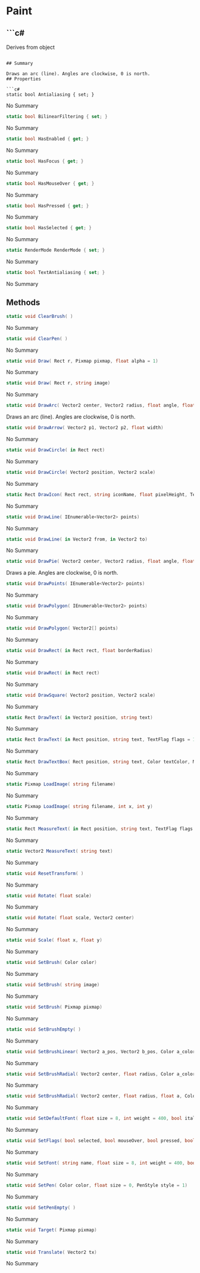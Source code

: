 # Paint

## ```c#
Derives from object
```

## Summary

Draws an arc (line). Angles are clockwise, 0 is north.
## Properties

```c#
static bool Antialiasing { set; } 
```
No Summary
```c#
static bool BilinearFiltering { set; } 
```
No Summary
```c#
static bool HasEnabled { get; } 
```
No Summary
```c#
static bool HasFocus { get; } 
```
No Summary
```c#
static bool HasMouseOver { get; } 
```
No Summary
```c#
static bool HasPressed { get; } 
```
No Summary
```c#
static bool HasSelected { get; } 
```
No Summary
```c#
static RenderMode RenderMode { set; } 
```
No Summary
```c#
static bool TextAntialiasing { set; } 
```
No Summary
## Methods

```c#
static void ClearBrush( ) 
```
No Summary
```c#
static void ClearPen( ) 
```
No Summary
```c#
static void Draw( Rect r, Pixmap pixmap, float alpha = 1) 
```
No Summary
```c#
static void Draw( Rect r, string image) 
```
No Summary
```c#
static void DrawArc( Vector2 center, Vector2 radius, float angle, float angleSize) 
```
Draws an arc (line). Angles are clockwise, 0 is north.
```c#
static void DrawArrow( Vector2 p1, Vector2 p2, float width) 
```
No Summary
```c#
static void DrawCircle( in Rect rect) 
```
No Summary
```c#
static void DrawCircle( Vector2 position, Vector2 scale) 
```
No Summary
```c#
static Rect DrawIcon( Rect rect, string iconName, float pixelHeight, TextFlag alignment = 132) 
```
No Summary
```c#
static void DrawLine( IEnumerable<Vector2> points) 
```
No Summary
```c#
static void DrawLine( in Vector2 from, in Vector2 to) 
```
No Summary
```c#
static void DrawPie( Vector2 center, Vector2 radius, float angle, float angleSize) 
```
Draws a pie. Angles are clockwise, 0 is north.
```c#
static void DrawPoints( IEnumerable<Vector2> points) 
```
No Summary
```c#
static void DrawPolygon( IEnumerable<Vector2> points) 
```
No Summary
```c#
static void DrawPolygon( Vector2[] points) 
```
No Summary
```c#
static void DrawRect( in Rect rect, float borderRadius) 
```
No Summary
```c#
static void DrawRect( in Rect rect) 
```
No Summary
```c#
static void DrawSquare( Vector2 position, Vector2 scale) 
```
No Summary
```c#
static Rect DrawText( in Vector2 position, string text) 
```
No Summary
```c#
static Rect DrawText( in Rect position, string text, TextFlag flags = 132) 
```
No Summary
```c#
static Rect DrawTextBox( Rect position, string text, Color textColor, Margin padding, float borderRadius, TextFlag flag) 
```
No Summary
```c#
static Pixmap LoadImage( string filename) 
```
No Summary
```c#
static Pixmap LoadImage( string filename, int x, int y) 
```
No Summary
```c#
static Rect MeasureText( in Rect position, string text, TextFlag flags = 132) 
```
No Summary
```c#
static Vector2 MeasureText( string text) 
```
No Summary
```c#
static void ResetTransform( ) 
```
No Summary
```c#
static void Rotate( float scale) 
```
No Summary
```c#
static void Rotate( float scale, Vector2 center) 
```
No Summary
```c#
static void Scale( float x, float y) 
```
No Summary
```c#
static void SetBrush( Color color) 
```
No Summary
```c#
static void SetBrush( string image) 
```
No Summary
```c#
static void SetBrush( Pixmap pixmap) 
```
No Summary
```c#
static void SetBrushEmpty( ) 
```
No Summary
```c#
static void SetBrushLinear( Vector2 a_pos, Vector2 b_pos, Color a_color, Color b_color) 
```
No Summary
```c#
static void SetBrushRadial( Vector2 center, float radius, Color a_color, Color b_color) 
```
No Summary
```c#
static void SetBrushRadial( Vector2 center, float radius, float a, Color a_color, float b, Color b_color) 
```
No Summary
```c#
static void SetDefaultFont( float size = 8, int weight = 400, bool italic = false, bool sizeInPixels = false) 
```
No Summary
```c#
static void SetFlags( bool selected, bool mouseOver, bool pressed, bool focused, bool enabled) 
```
No Summary
```c#
static void SetFont( string name, float size = 8, int weight = 400, bool italic = false, bool sizeInPixels = false) 
```
No Summary
```c#
static void SetPen( Color color, float size = 0, PenStyle style = 1) 
```
No Summary
```c#
static void SetPenEmpty( ) 
```
No Summary
```c#
static void Target( Pixmap pixmap) 
```
No Summary
```c#
static void Translate( Vector2 tx) 
```
No Summary
